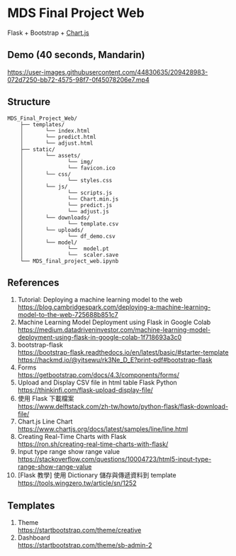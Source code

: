 # MDS Final Project Web

Flask + Bootstrap + [Chart.js](https://www.chartjs.org/docs/latest/)

## Demo (40 seconds, Mandarin)

https://user-images.githubusercontent.com/44830635/209428983-072d7250-bb72-4575-98f7-0f45078206e7.mp4


## Structure

```
MDS_Final_Project_Web/
    ├── templates/
    │       └── index.html
    │       └── predict.html
    │       └── adjust.html    
    ├── static/
    │       └── assets/
    │              └── img/
    │              └── favicon.ico
    │       └── css/
    │              └── styles.css
    │       └── js/
    │              └── scripts.js
    │              └── Chart.min.js
    │              └── predict.js
    │              └── adjust.js
    │       └── downloads/
    │              └── template.csv
    │       └── uploads/
    │              └── df_demo.csv
    │       └── model/
    │              └──  model.pt
    │              └──  scaler.save
    └── MDS_final_project_web.ipynb
```


## References

1. Tutorial: Deploying a machine learning model to the web<br/>https://blog.cambridgespark.com/deploying-a-machine-learning-model-to-the-web-725688b851c7
2. Machine Learning Model Deployment using Flask in Google Colab<br/>https://medium.datadriveninvestor.com/machine-learning-model-deployment-using-flask-in-google-colab-1f718693a3c0
3. bootstrap-flask<br/>https://bootstrap-flask.readthedocs.io/en/latest/basic/#starter-template<br/>https://hackmd.io/@yitsewu/rk3Ne_D_E?print-pdf#bootstrap-flask
4. Forms<br/>https://getbootstrap.com/docs/4.3/components/forms/
5. Upload and Display CSV file in html table Flask Python<br/>https://thinkinfi.com/flask-upload-display-file/
6. 使用 Flask 下載檔案<br/>https://www.delftstack.com/zh-tw/howto/python-flask/flask-download-file/
7. Chart.js Line Chart<br/>https://www.chartjs.org/docs/latest/samples/line/line.html
8. Creating Real-Time Charts with Flask<br/>https://ron.sh/creating-real-time-charts-with-flask/
9. Input type range show range value<br/>https://stackoverflow.com/questions/10004723/html5-input-type-range-show-range-value
10. [Flask 教學] 使用 Dictionary 儲存與傳遞資料到 template<br/>https://tools.wingzero.tw/article/sn/1252




## Templates

1. Theme<br/>https://startbootstrap.com/theme/creative
2. Dashboard<br/>https://startbootstrap.com/theme/sb-admin-2

